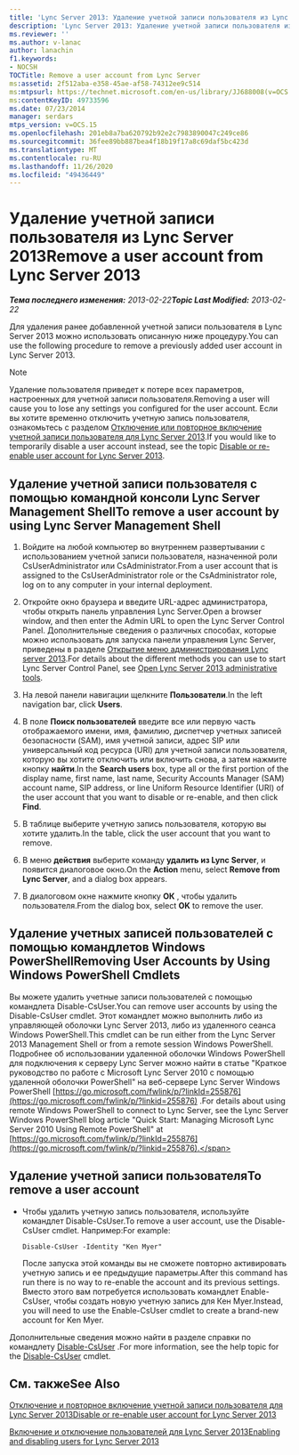 ```yaml
---
title: 'Lync Server 2013: Удаление учетной записи пользователя из Lync Server'
description: 'Lync Server 2013: Удаление учетной записи пользователя из Lync Server.'
ms.reviewer: ''
ms.author: v-lanac
author: lanachin
f1.keywords:
- NOCSH
TOCTitle: Remove a user account from Lync Server
ms:assetid: 2f512aba-e358-45ae-af58-74312ee9c514
ms:mtpsurl: https://technet.microsoft.com/en-us/library/JJ688008(v=OCS.15)
ms:contentKeyID: 49733596
ms.date: 07/23/2014
manager: serdars
mtps_version: v=OCS.15
ms.openlocfilehash: 201eb8a7ba620792b92e2c7983890047c249ce86
ms.sourcegitcommit: 36fee89bb887bea4f18b19f17a8c69daf5bc423d
ms.translationtype: MT
ms.contentlocale: ru-RU
ms.lasthandoff: 11/26/2020
ms.locfileid: "49436449"
---
```

# <a name="remove-a-user-account-from-lync-server-2013"></a><span data-ttu-id="30999-103">Удаление учетной записи пользователя из Lync Server 2013</span><span class="sxs-lookup"><span data-stu-id="30999-103">Remove a user account from Lync Server 2013</span></span>

<div data-xmlns="http://www.w3.org/1999/xhtml">

<div class="topic" data-xmlns="http://www.w3.org/1999/xhtml" data-msxsl="urn:schemas-microsoft-com:xslt" data-cs="https://msdn.microsoft.com/">

<div data-asp="https://msdn2.microsoft.com/asp">



</div>

<div id="mainSection">

<div id="mainBody"><span data-ttu-id="30999-104">

<span> </span></span><span class="sxs-lookup"><span data-stu-id="30999-104">

<span> </span></span></span>

<span data-ttu-id="30999-105">_**Тема последнего изменения:** 2013-02-22_</span><span class="sxs-lookup"><span data-stu-id="30999-105">_**Topic Last Modified:** 2013-02-22_</span></span>

<span data-ttu-id="30999-106">Для удаления ранее добавленной учетной записи пользователя в Lync Server 2013 можно использовать описанную ниже процедуру.</span><span class="sxs-lookup"><span data-stu-id="30999-106">You can use the following procedure to remove a previously added user account in Lync Server 2013.</span></span>

<div>


> [!NOTE]  
> <span data-ttu-id="30999-107">Удаление пользователя приведет к потере всех параметров, настроенных для учетной записи пользователя.</span><span class="sxs-lookup"><span data-stu-id="30999-107">Removing a user will cause you to lose any settings you configured for the user account.</span></span> <span data-ttu-id="30999-108">Если вы хотите временно отключить учетную запись пользователя, ознакомьтесь с разделом <A href="lync-server-2013-disable-or-re-enable-user-account-for-lync-server.md">Отключение или повторное включение учетной записи пользователя для Lync Server 2013</A>.</span><span class="sxs-lookup"><span data-stu-id="30999-108">If you would like to temporarily disable a user account instead, see the topic <A href="lync-server-2013-disable-or-re-enable-user-account-for-lync-server.md">Disable or re-enable user account for Lync Server 2013</A>.</span></span>



</div>

<div>

## <a name="to-remove-a-user-account-by-using-lync-server-management-shell"></a><span data-ttu-id="30999-109">Удаление учетной записи пользователя с помощью командной консоли Lync Server Management Shell</span><span class="sxs-lookup"><span data-stu-id="30999-109">To remove a user account by using Lync Server Management Shell</span></span>

1.  <span data-ttu-id="30999-110">Войдите на любой компьютер во внутреннем развертывании с использованием учетной записи пользователя, назначенной роли CsUserAdministrator или CsAdministrator.</span><span class="sxs-lookup"><span data-stu-id="30999-110">From a user account that is assigned to the CsUserAdministrator role or the CsAdministrator role, log on to any computer in your internal deployment.</span></span>

2.  <span data-ttu-id="30999-111">Откройте окно браузера и введите URL-адрес администратора, чтобы открыть панель управления Lync Server.</span><span class="sxs-lookup"><span data-stu-id="30999-111">Open a browser window, and then enter the Admin URL to open the Lync Server Control Panel.</span></span> <span data-ttu-id="30999-112">Дополнительные сведения о различных способах, которые можно использовать для запуска панели управления Lync Server, приведены в разделе [Открытие меню администрирования Lync server 2013](lync-server-2013-open-lync-server-administrative-tools.md).</span><span class="sxs-lookup"><span data-stu-id="30999-112">For details about the different methods you can use to start Lync Server Control Panel, see [Open Lync Server 2013 administrative tools](lync-server-2013-open-lync-server-administrative-tools.md).</span></span>

3.  <span data-ttu-id="30999-113">На левой панели навигации щелкните **Пользователи**.</span><span class="sxs-lookup"><span data-stu-id="30999-113">In the left navigation bar, click **Users**.</span></span>

4.  <span data-ttu-id="30999-114">В поле **Поиск пользователей** введите все или первую часть отображаемого имени, имя, фамилию, диспетчер учетных записей безопасности (SAM), имя учетной записи, адрес SIP или универсальный код ресурса (URI) для учетной записи пользователя, которую вы хотите отключить или включить снова, а затем нажмите кнопку **найти**.</span><span class="sxs-lookup"><span data-stu-id="30999-114">In the **Search users** box, type all or the first portion of the display name, first name, last name, Security Accounts Manager (SAM) account name, SIP address, or line Uniform Resource Identifier (URI) of the user account that you want to disable or re-enable, and then click **Find**.</span></span>

5.  <span data-ttu-id="30999-115">В таблице выберите учетную запись пользователя, которую вы хотите удалить.</span><span class="sxs-lookup"><span data-stu-id="30999-115">In the table, click the user account that you want to remove.</span></span>

6.  <span data-ttu-id="30999-116">В меню **действия** выберите команду **удалить из Lync Server**, и появится диалоговое окно.</span><span class="sxs-lookup"><span data-stu-id="30999-116">On the **Action** menu, select **Remove from Lync Server**, and a dialog box appears.</span></span>

7.  <span data-ttu-id="30999-117">В диалоговом окне нажмите кнопку **ОК** , чтобы удалить пользователя.</span><span class="sxs-lookup"><span data-stu-id="30999-117">From the dialog box, select **OK** to remove the user.</span></span>

</div>

<div>

## <a name="removing-user-accounts-by-using-windows-powershell-cmdlets"></a><span data-ttu-id="30999-118">Удаление учетных записей пользователей с помощью командлетов Windows PowerShell</span><span class="sxs-lookup"><span data-stu-id="30999-118">Removing User Accounts by Using Windows PowerShell Cmdlets</span></span>

<span data-ttu-id="30999-119">Вы можете удалить учетные записи пользователей с помощью командлета Disable-CsUser.</span><span class="sxs-lookup"><span data-stu-id="30999-119">You can remove user accounts by using the Disable-CsUser cmdlet.</span></span> <span data-ttu-id="30999-120">Этот командлет можно выполнить либо из управляющей оболочки Lync Server 2013, либо из удаленного сеанса Windows PowerShell.</span><span class="sxs-lookup"><span data-stu-id="30999-120">This cmdlet can be run either from the Lync Server 2013 Management Shell or from a remote session Windows PowerShell.</span></span> <span data-ttu-id="30999-121">Подробнее об использовании удаленной оболочки Windows PowerShell для подключения к серверу Lync Server можно найти в статье "Краткое руководство по работе с Microsoft Lync Server 2010 с помощью удаленной оболочки PowerShell" на веб-сервере Lync Server Windows PowerShell [https://go.microsoft.com/fwlink/p/?linkId=255876](https://go.microsoft.com/fwlink/p/?linkid=255876) .</span><span class="sxs-lookup"><span data-stu-id="30999-121">For details about using remote Windows PowerShell to connect to Lync Server, see the Lync Server Windows PowerShell blog article "Quick Start: Managing Microsoft Lync Server 2010 Using Remote PowerShell" at [https://go.microsoft.com/fwlink/p/?linkId=255876](https://go.microsoft.com/fwlink/p/?linkid=255876).</span></span>

<div>

## <a name="to-remove-a-user-account"></a><span data-ttu-id="30999-122">Удаление учетной записи пользователя</span><span class="sxs-lookup"><span data-stu-id="30999-122">To remove a user account</span></span>

  - <span data-ttu-id="30999-123">Чтобы удалить учетную запись пользователя, используйте командлет Disable-CsUser.</span><span class="sxs-lookup"><span data-stu-id="30999-123">To remove a user account, use the Disable-CsUser cmdlet.</span></span> <span data-ttu-id="30999-124">Например:</span><span class="sxs-lookup"><span data-stu-id="30999-124">For example:</span></span>
    
        Disable-CsUser -Identity "Ken Myer"
    
    <span data-ttu-id="30999-125">После запуска этой команды вы не сможете повторно активировать учетную запись и ее предыдущие параметры.</span><span class="sxs-lookup"><span data-stu-id="30999-125">After this command has run there is no way to re-enable the account and its previous settings.</span></span> <span data-ttu-id="30999-126">Вместо этого вам потребуется использовать командлет Enable-CsUser, чтобы создать новую учетную запись для Кен Myer.</span><span class="sxs-lookup"><span data-stu-id="30999-126">Instead, you will need to use the Enable-CsUser cmdlet to create a brand-new account for Ken Myer.</span></span>

</div>

<span data-ttu-id="30999-127">Дополнительные сведения можно найти в разделе справки по командлету [Disable-CsUser](https://docs.microsoft.com/powershell/module/skype/Disable-CsUser) .</span><span class="sxs-lookup"><span data-stu-id="30999-127">For more information, see the help topic for the [Disable-CsUser](https://docs.microsoft.com/powershell/module/skype/Disable-CsUser) cmdlet.</span></span>

</div>

<div>

## <a name="see-also"></a><span data-ttu-id="30999-128">См. также</span><span class="sxs-lookup"><span data-stu-id="30999-128">See Also</span></span>


[<span data-ttu-id="30999-129">Отключение и повторное включение учетной записи пользователя для Lync Server 2013</span><span class="sxs-lookup"><span data-stu-id="30999-129">Disable or re-enable user account for Lync Server 2013</span></span>](lync-server-2013-disable-or-re-enable-user-account-for-lync-server.md)  


[<span data-ttu-id="30999-130">Включение и отключение пользователей для Lync Server 2013</span><span class="sxs-lookup"><span data-stu-id="30999-130">Enabling and disabling users for Lync Server 2013</span></span>](lync-server-2013-enabling-and-disabling-users-for-lync-server.md)  
  

<span data-ttu-id="30999-131"></div>

</div>

<span> </span>

</div>

</div>

</span><span class="sxs-lookup"><span data-stu-id="30999-131"></div>

</div>

<span> </span>

</div>

</div>

</span></span></div>

